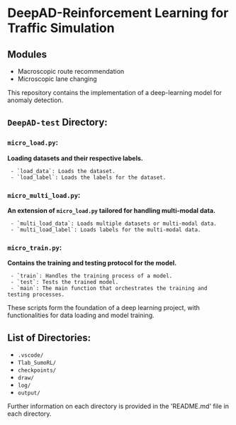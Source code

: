 # DeepAD-Reinforcement Learning for Traffic Simulation

## Modules
- Macroscopic route recommendation
- Microscopic lane changing

This repository contains the implementation of a deep-learning model for anomaly detection.

## `DeepAD-test` Directory:

### `micro_load.py`: 

**Loading datasets and their respective labels.**

     - `load_data`: Loads the dataset.
     - `load_label`: Loads the labels for the dataset.

### `micro_multi_load.py`: 

**An extension of `micro_load.py` tailored for handling multi-modal data.**

     - `multi_load_data`: Loads multiple datasets or multi-modal data.
     - `multi_load_label`: Loads labels for the multi-modal data.

### `micro_train.py`: 

**Contains the training and testing protocol for the model.**

     - `train`: Handles the training process of a model.
     - `test`: Tests the trained model.
     - `main`: The main function that orchestrates the training and testing processes.

These scripts form the foundation of a deep learning project, with functionalities for data loading and model training. 

## List of Directories: 
- `.vscode/`
- `Tlab_SumoRL/`
- `checkpoints/`
- `draw/`
- `log/`
- `output/`
  
Further information on each directory is provided in the 'README.md' file in each directory. 
